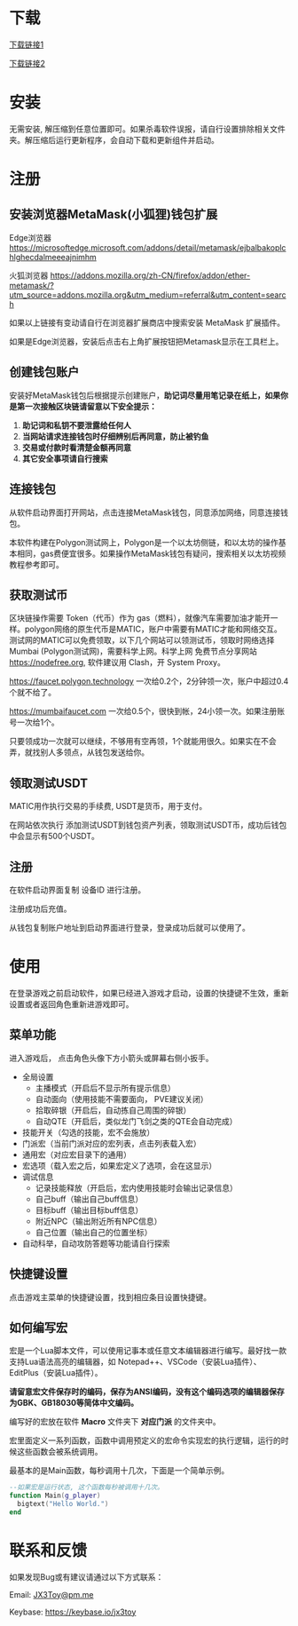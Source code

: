 # 下载
[下载链接1](https://pixeldrain.com/u/nanbztBY)

[下载链接2](https://gateway.pinata.cloud/ipfs/bafybeiekz2rpuvpfe2dwbzliuubb3x7fekjmz2svtv6arwgw3o4rj2qw4m/Toy.zip)

# 安装
无需安装, 解压缩到任意位置即可。如果杀毒软件误报，请自行设置排除相关文件夹。解压缩后运行更新程序，会自动下载和更新组件并启动。

# 注册

## 安装浏览器MetaMask(小狐狸)钱包扩展

Edge浏览器 <https://microsoftedge.microsoft.com/addons/detail/metamask/ejbalbakoplchlghecdalmeeeajnimhm>

火狐浏览器 <https://addons.mozilla.org/zh-CN/firefox/addon/ether-metamask/?utm_source=addons.mozilla.org&utm_medium=referral&utm_content=search>

如果以上链接有变动请自行在浏览器扩展商店中搜索安装 MetaMask 扩展插件。

如果是Edge浏览器，安装后点击右上角扩展按钮把Metamask显示在工具栏上。

## 创建钱包账户
安装好MetaMask钱包后根据提示创建账户，**助记词尽量用笔记录在纸上，如果你是第一次接触区块链请留意以下安全提示：** 
1. **助记词和私钥不要泄露给任何人**
2. **当网站请求连接钱包时仔细辨别后再同意，防止被钓鱼**
3. **交易或付款时看清楚金额再同意**
4. **其它安全事项请自行搜索**

## 连接钱包
从软件启动界面打开网站，点击连接MetaMask钱包，同意添加网络，同意连接钱包。

本软件构建在Polygon测试网上，Polygon是一个以太坊侧链，和以太坊的操作基本相同，gas费便宜很多。如果操作MetaMask钱包有疑问，搜索相关以太坊视频教程参考即可。

## 获取测试币
区块链操作需要 Token（代币）作为 gas（燃料），就像汽车需要加油才能开一样。polygon网络的原生代币是MATIC，账户中需要有MATIC才能和网络交互。
测试网的MATIC可以免费领取，以下几个网站可以领测试币，领取时网络选择 Mumbai (Polygon测试网)，需要科学上网。科学上网 免费节点分享网站 <https://nodefree.org>, 软件建议用 Clash，开 System Proxy。

<https://faucet.polygon.technology> 一次给0.2个，2分钟领一次，账户中超过0.4个就不给了。

<https://mumbaifaucet.com> 一次给0.5个，很快到帐，24小领一次。如果注册账号一次给1个。

只要领成功一次就可以继续，不够用有空再领，1个就能用很久。如果实在不会弄，就找别人多领点，从钱包发送给你。

## 领取测试USDT
MATIC用作执行交易的手续费, USDT是货币，用于支付。

在网站依次执行 添加测试USDT到钱包资产列表，领取测试USDT币，成功后钱包中会显示有500个USDT。

## 注册
在软件启动界面复制 设备ID 进行注册。

注册成功后充值。

从钱包复制账户地址到启动界面进行登录，登录成功后就可以使用了。

# 使用
在登录游戏之前启动软件，如果已经进入游戏才启动，设置的快捷键不生效，重新设置或者返回角色重新进游戏即可。

## 菜单功能
进入游戏后， 点击角色头像下方小箭头或屏幕右侧小扳手。

- 全局设置
  - 主播模式（开启后不显示所有提示信息）
  - 自动面向（使用技能不需要面向， PVE建议关闭）
  - 拾取碎银（开启后，自动拣自己周围的碎银）
  - 自动QTE（开启后，类似龙门飞剑之类的QTE会自动完成）
- 技能开关（勾选的技能，宏不会施放）
- 门派宏（当前门派对应的宏列表，点击列表载入宏）
- 通用宏（对应宏目录下的通用）
- 宏选项（载入宏之后，如果宏定义了选项，会在这显示）
- 调试信息
  - 记录技能释放（开启后，宏内使用技能时会输出记录信息）
  - 自己buff（输出自己buff信息）
  - 目标buff（输出目标buff信息）
  - 附近NPC（输出附近所有NPC信息）
  - 自己位置（输出自己的位置坐标）
- 自动科举，自动攻防答题等功能请自行探索

## 快捷键设置
点击游戏主菜单的快捷键设置，找到相应条目设置快捷键。

## 如何编写宏
宏是一个Lua脚本文件，可以使用记事本或任意文本编辑器进行编写。最好找一款支持Lua语法高亮的编辑器，如 Notepad++、VSCode（安装Lua插件）、EditPlus（安装Lua插件）。

**请留意宏文件保存时的编码，保存为ANSI编码，没有这个编码选项的编辑器保存为GBK、GB18030等简体中文编码。**

编写好的宏放在软件 **Macro** 文件夹下 **对应门派** 的文件夹中。

宏里面定义一系列函数，函数中调用预定义的宏命令实现宏的执行逻辑，运行的时候这些函数会被系统调用。

最基本的是Main函数，每秒调用十几次，下面是一个简单示例。
```lua
--如果宏是运行状态, 这个函数每秒被调用十几次。
function Main(g_player)
  bigtext("Hello World.")
end
```

# 联系和反馈
如果发现Bug或有建议请通过以下方式联系：

Email: <JX3Toy@pm.me>

Keybase: <https://keybase.io/jx3toy>
